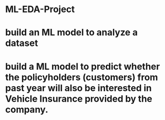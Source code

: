 # ML-EDA-Project
# build an ML model to analyze a dataset
# build a ML model to predict whether the policyholders (customers) from past year will also be interested in Vehicle Insurance provided by the company.
